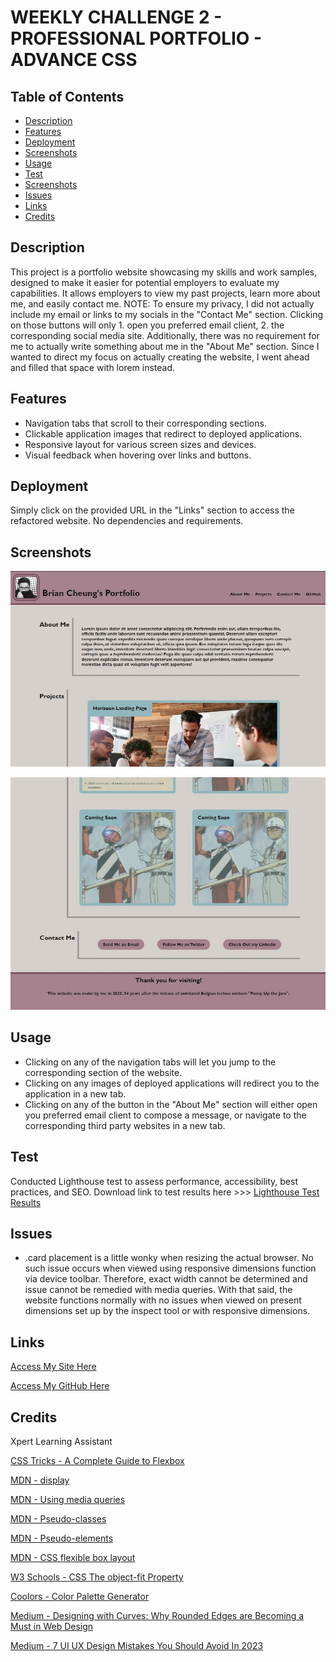 # WEEKLY CHALLENGE 2 - PROFESSIONAL PORTFOLIO - ADVANCE CSS

## Table of Contents
- [Description](#Description)
- [Features](#features)
- [Deployment](#Deployment)
- [Screenshots](#Screenshots)
- [Usage](#Usage)
- [Test](#Test)
- [Screenshots](#screenshots)
- [Issues](#Issues)
- [Links](#Links)
- [Credits](#Credits)

## Description
This project is a portfolio website showcasing my skills and work samples, designed to make it easier for potential employers to evaluate my capabilities. It allows employers to view my past projects, learn more about me, and easily contact me. 
NOTE: To ensure my privacy, I did not actually include my email or links to my socials in the "Contact Me" section. Clicking on those buttons will only 1. open you preferred email client, 2. the corresponding social media site. Additionally, there was no requirement for me to actually write something about me in the "About Me" section. Since I wanted to direct my focus on actually creating the website, I went ahead and filled that space with lorem instead.

## Features
- Navigation tabs that scroll to their corresponding sections.
- Clickable application images that redirect to deployed applications.
- Responsive layout for various screen sizes and devices.
- Visual feedback when hovering over links and buttons.

## Deployment
Simply click on the provided URL in the "Links" section to access the refactored website.
No dependencies and requirements.

## Screenshots
![Screenshot of My Site](Assets/Screenshots/Website-Preview-1.jpg)

![Screenshot of My Site](Assets/Screenshots/Website-Preview-2.jpg)

## Usage
- Clicking on any of the navigation tabs will let you jump to the corresponding section of the website.
- Clicking on any images of deployed applications will redirect you to the application in a new tab.
- Clicking on any of the button in the "About Me" section will either open you preferred email client to compose a message, or navigate to the corresponding third party websites in a new tab.

## Test
Conducted Lighthouse test to assess performance, accessibility, best practices, and SEO. Download link to test results here >>> [Lighthouse Test Results](Assets/Lightouse-Test/Lighthouse-Test.html)

## Issues
- .card placement is a little wonky when resizing the actual browser. No such issue occurs when viewed using responsive dimensions function via device toolbar. Therefore, exact width cannot be determined and issue cannot be remedied with media queries. With that said, the website functions normally with no issues when viewed on present dimensions set up by the inspect tool or with responsive dimensions.

## Links
[Access My Site Here](https://cycbrian.github.io/Brian-Cheung-Module-2-Weekly-Challenge-Professional-Portfolio/)

[Access My GitHub Here](https://github.com/CYCBrian/Brian-Cheung-Module-2-Weekly-Challenge-Professional-Portfolio)

## Credits
Xpert Learning Assistant

[CSS Tricks - A Complete Guide to Flexbox](https://css-tricks.com/snippets/css/a-guide-to-flexbox/#aa-background)

[MDN - display](https://developer.mozilla.org/en-US/docs/Web/CSS/display)

[MDN - Using media queries](https://developer.mozilla.org/en-US/docs/Web/CSS/CSS_media_queries/Using_media_queries)

[MDN - Pseudo-classes](https://developer.mozilla.org/en-US/docs/Web/CSS/Pseudo-classes)

[MDN - Pseudo-elements](https://developer.mozilla.org/en-US/docs/Web/CSS/Pseudo-elements)

[MDN - CSS flexible box layout](https://developer.mozilla.org/en-US/docs/Web/CSS/CSS_Flexible_Box_Layout)

[W3 Schools - CSS The object-fit Property](https://www.w3schools.com/css/css3_object-fit.asp)

[Coolors - Color Palette Generator](https://coolors.co/)

[Medium - Designing with Curves: Why Rounded Edges are Becoming a Must in Web Design](https://bootcamp.uxdesign.cc/designing-with-curves-why-rounded-edges-are-becoming-a-must-in-web-design-937e69d24ca4)

[Medium - 7 UI UX Design Mistakes You Should Avoid In 2023](https://medium.com/@uidesign0005/7-common-design-mistakes-b07dea46a4c4)
